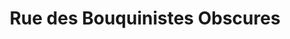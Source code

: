 ---
title: "Rue des Bouquinistes Obscures"
url: /aix-en-provence/rue-des-bouquinistes-obscures/
shop: livres
---
